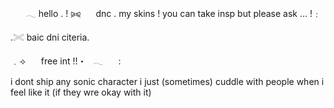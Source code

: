 ⠀⠀ 𓂃 hello . !
⪩⪨⠀⠀ dnc . my skins ! you can take insp but please ask … !﹕

.𓏵  baic dni citeria.

﹒⟢⠀⠀ free int !!・⠀𓂃 ⠀⠀:


i dont ship any sonic character i just (sometimes) cuddle with people when i feel like it (if they wre okay with it)
